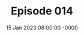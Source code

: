 ---
title: Episode 014
date: 15 Jan 2023 08:00:00 -0000
eptype: full
episode_number: 14

# provide these
alm_description: 

# find these
show_source: Sweat the Technique
original_title: Teaching Like a Champion
original_subtitle:
original_description: "Introducing Lost Debate's newest weekly podcast, Sweat the Technique! In our very first episode, Ravi sits down with co-host Doug Lemov, K-12 expert and author of the international bestseller Teach Like a Champion. They discuss how lessons from teaching and running schools can be used toward success in any field"
podcast_url: "https://pdst.fm/e/chrt.fm/track/A176GG/traffic.megaphone.fm/LDI7864120758.mp3?updated=1677392863"
audio_type: "audio/mpeg"
duration: 3545
---